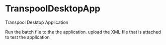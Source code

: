 # TranspoolDesktopApp
Transpool Desktop Application

Run the batch file to the the application.
upload the XML file that is attached to test the application
